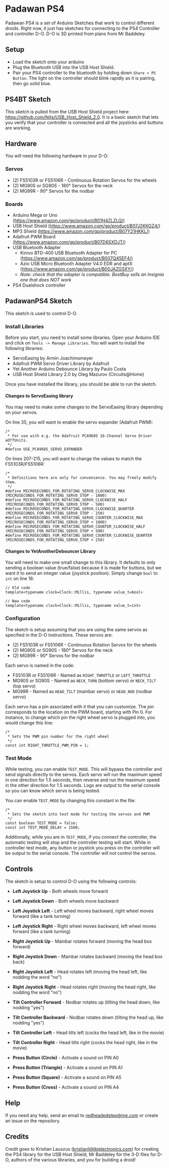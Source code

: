 # Padawan PS4
Padawan PS4 is a set of Arduino Sketches that work to control different droids.  Right now, it just has sketches for connecting to the PS4 Controller and controller D-O.  D-O is 3D printed from plans from Mr Baddeley.

## Setup
- Load the sketch onto your arduino
- Plug the Bluetooth USB into the USB Host Shield.  
- Pair your PS4 controller to the bluetooth by holding down `Share + PS Button`.  The light on the controller should blink rapidly as it is pairing, then go solid blue.

## PS4BT Sketch
This sketch is pulled from the USB Host Shield project here: https://github.com/felis/USB_Host_Shield_2.0.  It is a basic sketch that lets you verify that your controller is connected and all the joysticks and buttons are working.

## Hardware

You will need the following hardware in your D-O:

### Servos
- (2) FS5103R or FS5106R - Continuous Rotation Servos for the wheels
- (2) MG90S or SG90S - 180° Servos for the neck
- (2) MG99R - 90° Servos for the nodbar

### Boards
- Arduino Mega or Uno (https://www.amazon.com/gp/product/B01H4ZLZLQ/)
- USB Host Shield (https://www.amazon.com/gp/product/B07J2KKGZ4/)
- MP3 Shield (https://www.amazon.com/gp/product/B07Y21HKKL/)
- Adafruit PWM Board (https://www.amazon.com/gp/product/B07D6SXDJT/)
- USB Bluetooth Adapter
  - Kinivo BTD-400 USB Bluetooth Adapter for PC (https://www.amazon.com/gp/product/B007Q45EF4/)
  - Azio USB Micro Bluetooth Adapter V4.0 EDR and aptX (https://www.amazon.com/gp/product/B00JAZGSXY/)
  - *Note: check that the adapter is compatible.  BestBuy sells an Insignia one that does NOT work*
- PS4 Dualshock controller

## PadawanPS4 Sketch
This sketch is used to control D-O.

### Install Libraries
Before you start, you need to install some libraries.  Open your Arduino IDE and click on `Tools -> Manage Libraries`.  You will want to install the following libraries:

- ServoEasing by Armin Joachimsmeyer
- Adafruit PWM Servo Driver Library by Adafruit 
- Yet Another Arduino Debounce Library by Paulo Costa
- USB Host Shield Library 2.0 by Oleg Mazurov (Circuits@Home)

Once you have installed the library, you should be able to run the sketch.

#### Changes to ServoEasing library
You may need to make some changes to the ServoEasing library depending on your servos.  

On line 35, you will want to enable the servo expander (Adafruit PWM):

```
/*
 * For use with e.g. the Adafruit PCA9685 16-Channel Servo Driver aOffUnits.
 */
#define USE_PCA9685_SERVO_EXPANDER
```

On lines 207-215, you will want to change the values to match the FS5103R/FS5106R:

```
/*
 * Definitions here are only for convenience. You may freely modify them.
 */
#define MICROSECONDS_FOR_ROTATING_SERVO_CLOCKWISE_MAX (MICROSECONDS_FOR_ROTATING_SERVO_STOP - 1000)
#define MICROSECONDS_FOR_ROTATING_SERVO_CLOCKWISE_HALF (MICROSECONDS_FOR_ROTATING_SERVO_STOP - 500)
#define MICROSECONDS_FOR_ROTATING_SERVO_CLOCKWISE_QUARTER (MICROSECONDS_FOR_ROTATING_SERVO_STOP - 250)
#define MICROSECONDS_FOR_ROTATING_SERVO_COUNTER_CLOCKWISE_MAX (MICROSECONDS_FOR_ROTATING_SERVO_STOP + 1000)
#define MICROSECONDS_FOR_ROTATING_SERVO_COUNTER_CLOCKWISE_HALF (MICROSECONDS_FOR_ROTATING_SERVO_STOP + 500)
#define MICROSECONDS_FOR_ROTATING_SERVO_COUNTER_CLOCKWISE_QUARTER (MICROSECONDS_FOR_ROTATING_SERVO_STOP + 250)
```

#### Changes to YetAnotherDebouncer Library
You will need to make one small change to this library.  It defaults to only sending a boolean value (true/false) because it is made for buttons, but we want it to send an integer value (joystick position).  Simply change `bool` to `int` on line 16:

```
// Old code
template<typename clock=Clock::Millis, typename value_t=bool>
```

```
// New code
template<typename clock=Clock::Millis, typename value_t=int>
```

### Configuration
The sketch is setup assuming that you are using the same servos as specified in the D-O instructions.  These servos are:

- (2) FS5103R or FS5106R - Continuous Rotation Servos for the wheels
- (2) MG90S or SG90S - 180° Servos for the neck
- (2) MG99R - 90° Servos for the nodbar

Each servo is named in the code:

- FS5103R or FS5106R - Named as `RIGHT_THROTTLE` or `LEFT_THROTTLE`
- MG90S or SG90S - Named as `NECK_TURN` (bottom servo) or `NECK_TILT` (top servo)
- MG99R - Named as `HEAD_TILT` (mainbar servo) or `HEAD_NOD` (nodbar servo)

Each servo has a pin associated with it that you can customize.  The pin corresponds to the location on the PWM board, starting with Pin 0.  For instance, to change which pin the right wheel servo is plugged into, you would change this line:

```
/*
 * Sets the PWM pin number for the right wheel
 */
const int RIGHT_THROTTLE_PWM_PIN = 1;
```

### Test Mode
While testing, you can enable `TEST_MODE`.  This will bypass the controller and send signals directly to the servos.  Each servo will run the maximum speed in one direction for 1.5 seconds, then reverse and run the maximum speed in the other direction for 1.5 seconds.  Logs are output to the serial console so you can know which servo is being tested.  

You can enable `TEST_MODE` by changing this constant in the file:

```
/*
 * Sets the sketch into test mode for testing the servos and PWM
 */
const boolean TEST_MODE = false;
const int TEST_MODE_DELAY = 1500;
```

Additionally, while you are in `TEST_MODE`, if you connect the controller, the automatic testing will stop and the controller testing will start.  While in controller test mode, any button or joystick you press on the controller will be output to the serial console.  The controller *will not* control the servos.

## Controls

The sketch is setup to control D-O using the following controls:

- **Left Joystick Up** - Both wheels move forward
- **Left Joystick Down** - Both wheels move backward
- **Left Joystick Left** - Left wheel moves backward, right wheel moves forward (like a tank turning)
- **Left Joystick Right** - Right wheel moves backward, left wheel moves forward (like a tank turning)

- **Right Joystick Up** - Mainbar rotates forward (moving the head box forward)
- **Right Joystick Down** - Mainbar rotates backward (moving the head box back)
- **Right Joystick Left** - Head rotates left (moving the head left, like nodding the word "no")
- **Right Joystick Right** - Head rotates right (moving the head right, like nodding the word "no")

- **Tilt Controller Forward** - Nodbar rotates up (tilting the head down, like nodding "yes")
- **Tilt Controller Backward** - Nodbar rotates down (tilting the head up, like nodding "yes")
- **Tilt Controller Left** - Head tilts left (cocks the head left, like in the movie)
- **Tilt Controller Right** - Head tilts right (cocks the head right, like in the movie)

- **Press Button (Circle)** - Activate a sound on PIN A0
- **Press Button (Triangle)** - Activate a sound on PIN A1
- **Press Button (Square)** - Activate a sound on PIN A5
- **Press Button (Cross)** - Activate a sound on PIN A4

## Help
If you need any help, send an email to redheadedstep@me.com or create an issue on the repository.  

## Credits
Credit goes to Kristian Lauszus (kristianl@tkjelectronics.com) for creating the PS4 library for the USB Host Shield, Mr Baddeley for the 3-D files for D-O, authors of the various libraries, and you for building a droid!
